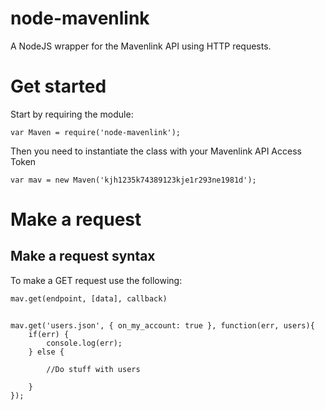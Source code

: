 # node-mavenlink
A NodeJS wrapper for the Mavenlink API using HTTP requests.
# Get started
Start by requiring the module:
```
var Maven = require('node-mavenlink');
```
Then you need to instantiate the class with your Mavenlink API Access Token
```
var mav = new Maven('kjh1235k74389123kje1r293ne1981d');
```
# Make a request
## Make a request syntax
To make a GET request use the following:
```
mav.get(endpoint, [data], callback)
```
## 
```
mav.get('users.json', { on_my_account: true }, function(err, users){
    if(err) {
        console.log(err);
    } else {
    
        //Do stuff with users
        
    }
});
```